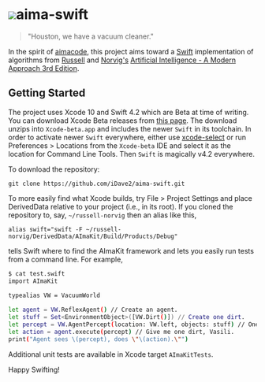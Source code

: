 # ![](https://github.com/aimacode/aima-java/blob/gh-pages/aima3e/images/aima3e.jpg)aima-swift

> "Houston, we have a vacuum cleaner."

In the spirit of [aimacode](https://github.com/aimacode/), this project aims toward a [Swift](https://swift.org) 
implementation of algorithms from [Russell](http://www.cs.berkeley.edu/~russell/) and [Norvig's](http://www.norvig.com/) 
[Artificial Intelligence - A Modern Approach 3rd Edition](http://aima.cs.berkeley.edu/).

## Getting Started
The project uses Xcode 10 and Swift 4.2 which are Beta at time of writing.  You can download Xcode Beta
releases from [this page](https://developer.apple.com/support/beta-software/).  The download unzips into
`Xcode-beta.app` and includes the newer `Swift` in its toolchain.  In order to activate newer `Swift`
everywhere, either use [xcode-select](http://iosdevelopertips.com/xcode/xcode-select-managing-multiple-versions-of-xcode.html)
or run Preferences > Locations from the `Xcode-beta` IDE and select it as the location for Command Line Tools.
Then `Swift` is magically v4.2 everywhere.

To download the repository:

`git clone https://github.com/iDave2/aima-swift.git`

To more easily find what Xcode builds, try File > Project Settings and place DerivedData relative to your
project (i.e., in its root).  If you cloned the repository to, say, `~/russell-norvig` then an alias like this,

`alias swift="swift -F ~/russell-norvig/DerivedData/AImaKit/Build/Products/Debug"`

tells Swift where to find the AImaKit framework and lets you easily run tests from a command line.  For example,

```bash
$ cat test.swift 
import AImaKit
  
typealias VW = VacuumWorld

let agent = VW.ReflexAgent() // Create an agent.
let stuff = Set<EnvironmentObject>([VW.Dirt()]) // Create one dirt. 
let percept = VW.AgentPercept(location: VW.left, objects: stuff) // One dirt?
let action = agent.execute(percept) // Give me one dirt, Vasili.
print("Agent sees \(percept), does \"\(action).\"")
``` 

Additional unit tests are available in Xcode target `AImaKitTests`.

Happy Swifting!
